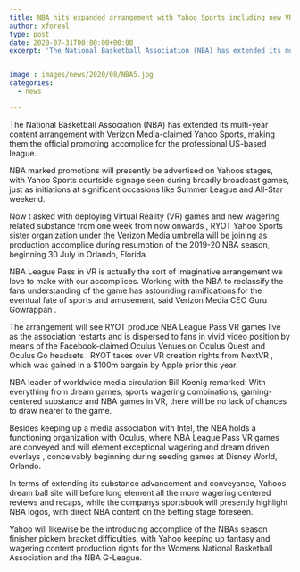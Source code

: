 ```yaml
---
title: NBA hits expanded arrangement with Yahoo Sports including new VR rights
author: xforeal 
type: post
date: 2020-07-31T00:00:00+00:00
excerpt: 'The National Basketball Association (NBA) has extended its multi-year content arrangement withVerizon Media-ownedYahoo Sports,making them theofficial showcasing partnerfor theprofessional US-basedleague '


image : images/news/2020/08/NBA5.jpg
categories:
  - news

---
```

<span data-contrast="auto">The National Basketball Association (NBA) has extended its multi-year content arrangement with </span><span data-contrast="auto">Verizon Media-claimed </span><span data-contrast="auto">Yahoo Sports, </span><span data-contrast="auto">making them the </span><span data-contrast="auto">official promoting accomplice </span><span data-contrast="auto">for the </span><span data-contrast="auto">professional US-based </span><span data-contrast="auto">league. </span><span data-ccp-props='{"335551550":6,"335551620":6,"335559740":276}' />

<span data-contrast="auto">NBA marked promotions will presently be advertised on Yahoos stages, with Yahoo Sports courtside signage seen during broadly broadcast games, just as initiations at significant occasions like Summer League and All-Star weekend. </span><span data-ccp-props='{"335551550":6,"335551620":6,"335559740":276}' />

<span data-contrast="auto">Now t </span><span data-contrast="auto">asked with </span><span data-contrast="auto">deploying Virtual Reality (VR) games and new wagering related substance </span><span data-contrast="auto">from one week from now onwards </span><span data-contrast="auto">, </span><span data-contrast="auto">RYOT </span><span data-contrast="auto" /><span data-contrast="auto">Yahoo Sports sister organization under the Verizon Media umbrella </span><span data-contrast="auto" /><span data-contrast="auto">will be </span><span data-contrast="auto">joining as </span><span data-contrast="auto">production accomplice during resumption of the 2019-20 NBA season, beginning 30 July in Orlando, Florida. </span><span data-ccp-props='{"335551550":6,"335551620":6,"335559740":276}' />

<span data-contrast="auto">NBA League Pass in VR is actually the sort of imaginative arrangement we love to make with our accomplices. Working with the NBA to reclassify the fans understanding of the game has astounding ramifications for the eventual fate of sports and amusement, said Verizon Media CEO Guru </span><span data-contrast="auto">Gowrappan </span><span data-contrast="auto">. </span><span data-ccp-props='{"335551550":6,"335551620":6,"335559740":276}' />

<span data-contrast="auto">The arrangement will see </span><span data-contrast="auto">RYOT </span><span data-contrast="auto">produce NBA League Pass VR games live as the association restarts and is dispersed to fans in vivid video position by means of the Facebook-claimed Oculus Venues </span><span data-contrast="auto">on Oculus Quest and Oculus Go headsets </span><span data-contrast="auto">. </span><span data-contrast="auto">RYOT </span><span data-contrast="auto">takes over VR creation rights from </span><span data-contrast="auto">NextVR </span><span data-contrast="auto">, which was gained </span><span data-contrast="auto">in a $100m bargain </span><span data-contrast="auto">by Apple prior this year. </span><span data-ccp-props='{"335551550":6,"335551620":6,"335559740":276}' />

<span data-contrast="auto">NBA leader of worldwide media circulation Bill Koenig remarked: With everything from dream games, sports wagering combinations, gaming-centered substance and NBA games in VR, there will be no lack of chances to draw nearer to the game. </span><span data-ccp-props='{"335551550":6,"335551620":6,"335559740":276}' />

<span data-contrast="auto">Besides keeping up a media association with Intel, the NBA holds a functioning organization with Oculus, where NBA League Pass VR games are conveyed and </span><span data-contrast="auto">will element exceptional wagering and dream driven overlays </span><span data-contrast="auto">, conceivably beginning during seeding games at Disney World, Orlando. </span><span data-ccp-props='{"335551550":6,"335551620":6,"335559740":276}' />

<span data-contrast="auto">In terms of extending its substance advancement and conveyance, Yahoos dream ball site will before long element all the more wagering centered reviews and recaps, while the companys sportsbook will presently highlight NBA logos, with direct NBA content </span><span data-contrast="auto">on the </span><span data-contrast="auto">betting stage foreseen. </span><span data-ccp-props='{"335551550":6,"335551620":6,"335559740":276}' />

<span data-contrast="auto">Yahoo will likewise be the introducing accomplice of the NBAs season finisher </span><span data-contrast="auto">pickem </span><span data-contrast="auto">bracket difficulties, with Yahoo keeping up </span><span data-contrast="auto">fantasy and wagering content </span><span data-contrast="auto">production rights </span><span data-contrast="auto" /><span data-contrast="auto">for the Womens National Basketball Association and the NBA G-League. </span><span data-ccp-props='{"335551550":6,"335551620":6,"335559740":276}' />